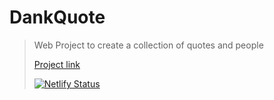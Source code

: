 # DankQuote
>Web Project to create a collection of quotes and people
>
>[Project link](https://dankquote.com)
>
>[![Netlify Status](https://api.netlify.com/api/v1/badges/cd10af7b-867c-42a1-b2dd-720c60b7b1d6/deploy-status)](https://app.netlify.com/sites/dankquote/deploys)
